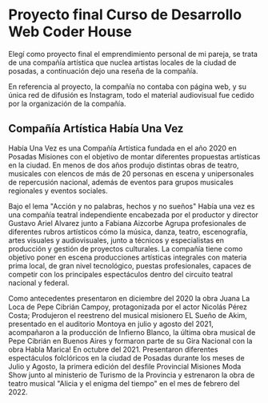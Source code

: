 # Proyecto final Curso de Desarrollo Web Coder House

Elegí como proyecto final el emprendimiento personal de mi pareja, se trata de una compañía artística que nuclea artistas locales de la ciudad de posadas, a continuación dejo una reseña de la compañía.

En referencia al proyecto, la compañía no contaba con página web, y su única red de difusión es Instagram, todo el material audiovisual fue cedido por la organización de la compañía.

## Compañía Artística Había Una Vez

Había Una Vez es una Compañía Artística fundada en el año 2020 en Posadas Misiones  con el objetivo de montar diferentes propuestas artísticas en la ciudad. En menos de dos años produjo distintas obras de teatro, musicales con elencos de más de 20 personas en escena y unipersonales de repercusión nacional, además de eventos para grupos musicales regionales y eventos sociales.

Bajo el lema "Acción y no palabras, hechos y no sueños" Había una vez es una compañía teatral independiente encabezada por el productor y director Gustavo Ariel Alvarez  junto a Fabiana Aizcorbe Agrupa profesionales de diferentes rubros artísticos cómo la música, danza, teatro, escenografía, artes visuales y audiovisuales, junto a técnicos y especialistas en producción y gestión de proyectos culturales. La compañía tiene como objetivo poner en escena producciones artísticas integrales con materia prima local, de gran nivel tecnológico, puestas profesionales, capaces de competir con los principales espectáculos dentro del circuito teatral nacional y federal.

Como antecedentes presentaron en diciembre del 2020 la obra Juana La Loca de Pepe Cibrián Campoy, protagonizada por el actor Nicolás Pérez Costa; Produjeron el reestreno del musical misionero EL Sueño de Akim, presentado en el auditorio Montoya en julio y agosto del 2021, acompañaron a la producción de Infierno Blanco, la última obra musical de Pepe Cibrián en Buenos Aires y formaron parte de su Gira Nacional con la obra Habla Marica! En octubre del 2021. Presentaron diferentes espectáculos folclóricos en la ciudad de Posadas durante los meses de Julio y Agosto, la primera edición del desfile Provincial Misiones Moda Show junto al ministerio de Turismo de la Provincia y estrenaron la obra de teatro musical "Alicia y el enigma del tiempo" en el mes de febrero del 2022.
